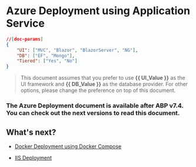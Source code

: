 # Azure Deployment using Application Service

````json
//[doc-params]
{
    "UI": ["MVC", "Blazor", "BlazorServer", "NG"],
    "DB": ["EF", "Mongo"],
    "Tiered": ["Yes", "No"]
}
````

> This document assumes that you prefer to use **{{ UI_Value }}** as the UI framework and **{{ DB_Value }}** as the database provider. For other options, please change the preference on top of this document.



### The Azure Deployment document is available after ABP v7.4. You can check out the next versions to read this document.



## What's next?

- [Docker Deployment using Docker Compose](deployment-docker-compose.md)

- [IIS Deployment](deployment-iis.md)

